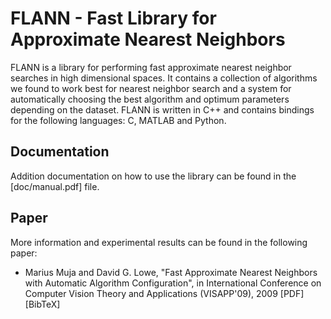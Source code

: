 FLANN - Fast Library for Approximate Nearest Neighbors
======================================================


FLANN is a library for performing fast approximate nearest neighbor searches in high dimensional spaces. It contains a collection of algorithms we found to work best for nearest neighbor search and a system for automatically choosing the best algorithm and optimum parameters depending on the dataset.
FLANN is written in C++ and contains bindings for the following languages: C, MATLAB and Python.


Documentation
-------------

Addition documentation on how to use the library can be found in the [doc/manual.pdf] file.


Paper
-----

More information and experimental results can be found in the following paper:
 
 * Marius Muja and David G. Lowe, "Fast Approximate Nearest Neighbors with Automatic Algorithm Configuration", in International Conference on Computer Vision Theory and Applications (VISAPP'09), 2009 [PDF] [BibTeX]


